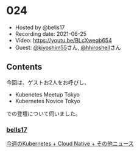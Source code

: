 # 024

- Hosted by @bells17
- Recording date: 2021-06-25
- Video: https://youtu.be/BLcXweqb654
- Guest: [@kiyoshim55](https://twitter.com/kiyoshim55)さん, [@hhiroshell](https://twitter.com/hhiroshell)さん

## Contents

今回は、ゲストお2人をお呼びし、
- Kubenetes Meetup Tokyo
- Kubernetes Novice Tokyo

での登壇について伺いました。

### [bells17](https://twitter.com/bells17_)

[今週のKubernetes + Cloud Native + その他ニュース](https://zenn.dev/bells17/articles/k8s-cloud-native-and-other-20210625)

